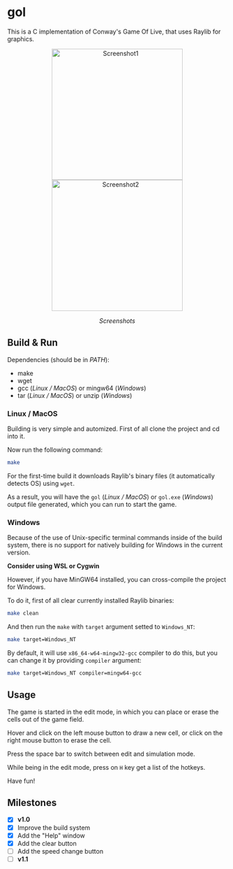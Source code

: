 # gol
This is a C implementation of Conway's Game Of Live, that uses Raylib for graphics.

<div align="center"> 
  <img width="300px" src="https://i.postimg.cc/pXyftt8L/image2.jpg" alt="Screenshot1"/>
   <img width="300px" src="https://i.postimg.cc/MHLjGvRK/image.jpg" alt="Screenshot2"/>
  <i><p>Screenshots</p></i>
</div>

## Build & Run
Dependencies (should be in *PATH*):
- make
- wget
- gcc (*Linux / MacOS*) or mingw64 (*Windows*)
- tar (*Linux / MacOS*) or unzip (*Windows*)

### Linux / MacOS
Building is very simple and automized. First of all clone the project and cd into it.

Now run the following command:
```sh
make
```

For the first-time build it downloads Raylib's binary files (it automatically detects OS) using `wget`.

As a result, you will have the `gol` (*Linux / MacOS*) or `gol.exe` (*Windows*) output file generated, which you can run to start the game.

### Windows
Because of the use of Unix-specific terminal commands inside of the build system, there is no support for natively building for Windows in the current version.

**Consider using WSL or Cygwin**

However, if you have MinGW64 installed, you can cross-compile the project for Windows.

To do it, first of all clear currently installed Raylib binaries:

```sh
make clean
```

And then run the `make` with `target` argument setted to `Windows_NT`:

```sh
make target=Windows_NT
```

By default, it will use `x86_64-w64-mingw32-gcc` compiler to do this, but you can change it by providing `compiler` argument:

```sh
make target=Windows_NT compiler=mingw64-gcc
```

## Usage
The game is started in the edit mode, in which you can place or erase the cells out of the game field.

Hover and click on the left mouse button to draw a new cell, or click on the right mouse button to erase the cell.

Press the space bar to switch between edit and simulation mode.

While being in the edit mode, press on `H` key get a list of the hotkeys.

Have fun!

## Milestones
- [x] **v1.0**
- [x] Improve the build system
- [x] Add the "Help" window
- [x] Add the clear button
- [ ] Add the speed change button
- [ ] **v1.1**
